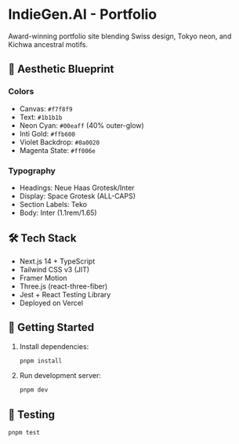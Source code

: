 # IndieGen.AI - Portfolio

Award-winning portfolio site blending Swiss design, Tokyo neon, and Kichwa ancestral motifs.

## 🎨 Aesthetic Blueprint

### Colors
- Canvas: `#f7f8f9`
- Text: `#1b1b1b`
- Neon Cyan: `#00eaff` (40% outer-glow)
- Inti Gold: `#ffb600`
- Violet Backdrop: `#0a0020`
- Magenta State: `#ff006e`

### Typography
- Headings: Neue Haas Grotesk/Inter
- Display: Space Grotesk (ALL-CAPS)
- Section Labels: Teko
- Body: Inter (1.1rem/1.65)

## 🛠 Tech Stack
- Next.js 14 + TypeScript
- Tailwind CSS v3 (JIT)
- Framer Motion
- Three.js (react-three-fiber)
- Jest + React Testing Library
- Deployed on Vercel

## 🚀 Getting Started

1. Install dependencies:
   ```bash
   pnpm install
   ```

2. Run development server:
   ```bash
   pnpm dev
   ```

## 🧪 Testing

```bash
pnpm test
```
